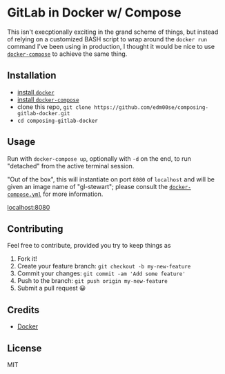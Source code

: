 # GitLab in Docker w/ Compose

This isn't execptionally exciting in the grand scheme of things, but instead of relying on a customized BASH script to wrap around the `docker run` command I've been using in production, I thought it would be nice to use [`docker-compose`](https://docs.docker.com/compose/) to achieve the same thing.

## Installation

- [install `docker`](https://www.docker.com/)
- [install `docker-compose`](https://docs.docker.com/compose/install/)
- clone this repo, `git clone https://github.com/edm00se/composing-gitlab-docker.git`
- `cd composing-gitlab-docker`

## Usage

Run with `docker-compose up`, optionally with `-d` on the end, to run "detached" from the active terminal session.

"Out of the box", this will instantiate on port `8080` of `localhost` and will be given an image name of "gl-stewart"; please consult the [`docker-compose.yml`](/docker-compose.yml) for more information.

[localhost:8080](http://localhost:8080/)

## Contributing

Feel free to contribute, provided you try to keep things as 

1. Fork it!
2. Create your feature branch: `git checkout -b my-new-feature`
3. Commit your changes: `git commit -am 'Add some feature'`
4. Push to the branch: `git push origin my-new-feature`
5. Submit a pull request 😀

## Credits

- [Docker](https://www.docker.com/)

## License

MIT

